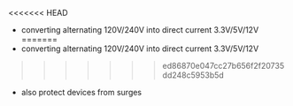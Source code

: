 <<<<<<< HEAD
- converting alternating 120V/240V into direct current 3.3V/5V/12V
=======
- converting alternating 120V/240V into direct current 3.3V/5V/12V
>>>>>>> ed86870e047cc27b656f2f20735dd248c5953b5d
- also protect devices from surges